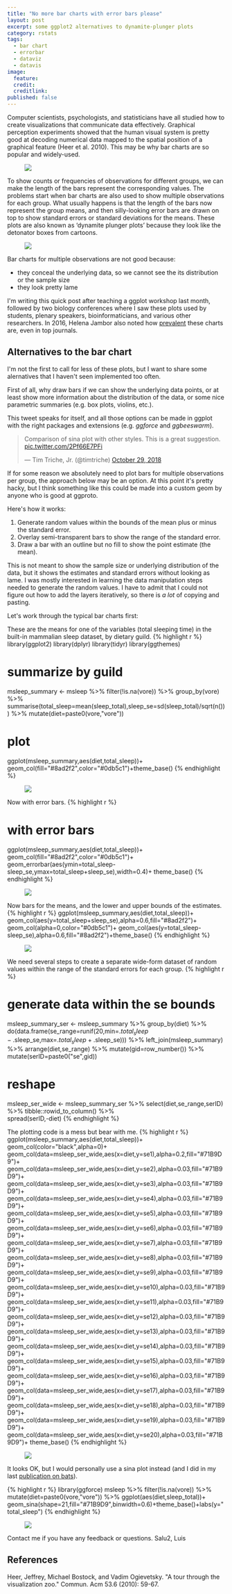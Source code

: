 ```yaml
---
title: "No more bar charts with error bars please"
layout: post
excerpt: some ggplot2 alternatives to dynamite-plunger plots
category: rstats
tags:
  - bar chart
  - errorbar
  - dataviz
  - datavis
image: 
  feature:  
  credit: 
  creditlink: 
published: false
---
```


Computer scientists, psychologists, and statisticians have all studied how to create visualizations that communicate data effectively. Graphical perception experiments showed that the human visual system is pretty good at decoding numerical data mapped to the spatial position of a graphical feature (Heer et al. 2010). This may be why bar charts are so popular and widely-used.  

<figure>
    <a href="/images/graph3d.jpg"><img src="/images/graph3d.jpg"></a>
        <figcaption></figcaption>
</figure>


To show counts or frequencies of observations for different groups, we can make the length of the bars represent the corresponding values. The problems start when bar charts are also used to show multiple observations for each group. What usually happens is that the length of the bars now represent the group means, and then silly-looking error bars are drawn on top to show standard errors or standard deviations for the means. These plots are also known as ‘dynamite plunger plots’ because they look like the detonator boxes from cartoons.


<figure>
    <a href="/images/dynam.jpg"><img src="/images/dynam.jpg"></a>
        <figcaption></figcaption>
</figure>

Bar charts for multiple observations are not good because:
- they conceal the underlying data, so we cannot see the its distribution or the sample size  
- they look pretty lame  

I'm writing this quick post after teaching a ggplot workshop last month, followed by two biology conferences where I saw these plots used by students, plenary speakers, bioinformaticians, and various other researchers. In 2016, Helena Jambor also noted how [prevalent](http://thenode.biologists.com/barbarplots/) these charts are, even in top journals. 

## Alternatives to the bar chart

I'm not the first to call for less of these plots, but I want to share some alernatives that I haven't seen implemented too often. 

First of all, why draw bars if we can show the underlying data points, or at least show more information about the distribution of the data, or some nice parametric summaries (e.g. box plots, violins, etc.). 

This tweet speaks for itself, and all those options can be made in ggplot with the right packages and extensions (e.g. _ggforce_ and _ggbeeswarm_). 

<blockquote class="twitter-tweet" data-conversation="none" data-lang="en"><p lang="en" dir="ltr">Comparison of sina plot with other styles. This is a great suggestion. <a href="https://t.co/2Pf66E7PFi">pic.twitter.com/2Pf66E7PFi</a></p>&mdash; Tim Triche, Jr. (@timtriche) <a href="https://twitter.com/timtriche/status/1056898767985799168?ref_src=twsrc%5Etfw">October 29, 2018</a></blockquote>
<script async src="https://platform.twitter.com/widgets.js" charset="utf-8"></script>

If for some reason we absolutely need to plot bars for multiple observations per group, the approach below may be an option. 
At this point it's pretty hacky, but I think something like this could be made into a custom geom by anyone who is good at ggproto. 

Here's how it works:  

1. Generate random values within the bounds of the mean plus or minus the standard error.
2. Overlay semi-transparent bars to show the range of the standard error.
3. Draw a bar with an outline but no fill to show the point estimate (the mean).

This is not meant to show the sample size or underlying distribution of the data, but it shows the estimates and standard errors without looking as lame. I was mostly interested in learning the data manipulation steps needed to generate the random values. I have to admit that I could not figure out how to add the layers iteratively, so there is *a lot* of copying and pasting.  

Let's work through the typical bar charts first:  

These are the means for one of the variables (total sleeping time) in the built-in mammalian sleep dataset, by dietary guild.
{% highlight r %}
library(ggplot2)
library(dplyr)
library(tidyr)
library(ggthemes)

# summarize by guild
msleep_summary <- 
msleep %>% filter(!is.na(vore)) %>%
  group_by(vore) %>% 
  summarise(total_sleep=mean(sleep_total),sleep_se=sd(sleep_total)/sqrt(n())) %>% 
  mutate(diet=paste0(vore,"vore"))

# plot
ggplot(msleep_summary,aes(diet,total_sleep))+
  geom_col(fill="#8ad2f2",color="#0db5c1")+theme_base()
{% endhighlight %}

<figure>
    <a href="/images/01_justbars.png"><img src="/images/01_justbars.png"></a>
        <figcaption></figcaption>
</figure>

Now with error bars.
{% highlight r %}
# with error bars
ggplot(msleep_summary,aes(diet,total_sleep))+
  geom_col(fill="#8ad2f2",color="#0db5c1")+
  geom_errorbar(aes(ymin=total_sleep-sleep_se,ymax=total_sleep+sleep_se),width=0.4)+
  theme_base()
{% endhighlight %}


<figure>
    <a href="/images/02_barsdyn.png"><img src="/images/02_barsdyn.png"></a>
        <figcaption></figcaption>
</figure>

Now bars for the means, and the lower and upper bounds of the estimates.
{% highlight r %}
ggplot(msleep_summary,aes(diet,total_sleep))+
  geom_col(aes(y=total_sleep+sleep_se),alpha=0.6,fill="#8ad2f2")+
  geom_col(alpha=0,color="#0db5c1")+
  geom_col(aes(y=total_sleep-sleep_se),alpha=0.6,fill="#8ad2f2")+theme_base()
{% endhighlight %}

<figure>
    <a href="/images/03_barsalpha.png"><img src="/images/03_barsalpha.png"></a>
        <figcaption></figcaption>
</figure>

We need several steps to create a separate wide-form dataset of random values within the range of the standard errors for each group.
{% highlight r %}
# generate data within the se bounds
msleep_summary_ser <- 
msleep_summary %>% 
  group_by(diet) %>% 
  do(data.frame(se_range=runif(20,min=.$total_sleep-.$sleep_se,max=.$total_sleep+.$sleep_se))) %>% 
  left_join(msleep_summary) %>% arrange(diet,se_range) %>% 
  mutate(gid=row_number()) %>% 
  mutate(serID=paste0("se",gid))

# reshape
msleep_ser_wide <- 
    msleep_summary_ser %>%
    select(diet,se_range,serID) %>% tibble::rowid_to_column() %>%  
      spread(serID,-diet)
{% endhighlight %}

The plotting code is a mess but bear with me.
{% highlight r %}
ggplot(msleep_summary,aes(diet,total_sleep))+
  geom_col(color="black",alpha=0)+
  geom_col(data=msleep_ser_wide,aes(x=diet,y=se1),alpha=0.2,fill="#71B9D9")+
  geom_col(data=msleep_ser_wide,aes(x=diet,y=se2),alpha=0.03,fill="#71B9D9")+
  geom_col(data=msleep_ser_wide,aes(x=diet,y=se3),alpha=0.03,fill="#71B9D9")+
  geom_col(data=msleep_ser_wide,aes(x=diet,y=se4),alpha=0.03,fill="#71B9D9")+
  geom_col(data=msleep_ser_wide,aes(x=diet,y=se5),alpha=0.03,fill="#71B9D9")+
  geom_col(data=msleep_ser_wide,aes(x=diet,y=se6),alpha=0.03,fill="#71B9D9")+
  geom_col(data=msleep_ser_wide,aes(x=diet,y=se7),alpha=0.03,fill="#71B9D9")+
  geom_col(data=msleep_ser_wide,aes(x=diet,y=se8),alpha=0.03,fill="#71B9D9")+
  geom_col(data=msleep_ser_wide,aes(x=diet,y=se9),alpha=0.03,fill="#71B9D9")+
  geom_col(data=msleep_ser_wide,aes(x=diet,y=se10),alpha=0.03,fill="#71B9D9")+
  geom_col(data=msleep_ser_wide,aes(x=diet,y=se11),alpha=0.03,fill="#71B9D9")+
  geom_col(data=msleep_ser_wide,aes(x=diet,y=se12),alpha=0.03,fill="#71B9D9")+
  geom_col(data=msleep_ser_wide,aes(x=diet,y=se13),alpha=0.03,fill="#71B9D9")+
  geom_col(data=msleep_ser_wide,aes(x=diet,y=se14),alpha=0.03,fill="#71B9D9")+
  geom_col(data=msleep_ser_wide,aes(x=diet,y=se15),alpha=0.03,fill="#71B9D9")+
  geom_col(data=msleep_ser_wide,aes(x=diet,y=se16),alpha=0.03,fill="#71B9D9")+
  geom_col(data=msleep_ser_wide,aes(x=diet,y=se17),alpha=0.03,fill="#71B9D9")+
  geom_col(data=msleep_ser_wide,aes(x=diet,y=se18),alpha=0.03,fill="#71B9D9")+
  geom_col(data=msleep_ser_wide,aes(x=diet,y=se19),alpha=0.03,fill="#71B9D9")+
  geom_col(data=msleep_ser_wide,aes(x=diet,y=se20),alpha=0.03,fill="#71B9D9")+
  theme_base()
{% endhighlight %}

<figure>
    <a href="/images/04_bars20.png"><img src="/images/04_bars20.png"></a>
        <figcaption></figcaption>
</figure>

It looks OK, but I would personally use a sina plot instead (and I did in my last [publication on bats](https://doi.org/10.1093/jmammal/gyy112)).

{% highlight r %}
library(ggforce)
msleep %>% filter(!is.na(vore)) %>%
   mutate(diet=paste0(vore,"vore")) %>% 
   ggplot(aes(diet,sleep_total))+
      geom_sina(shape=21,fill="#71B9D9",binwidth=0.6)+theme_base()+labs(y="total_sleep")
{% endhighlight %}

<figure>
    <a href="/images/05_sina.png"><img src="/images/05_sina.png"></a>
        <figcaption></figcaption>
</figure>

Contact me if you have any feedback or questions.
Salu2,
Luis

## References 
Heer, Jeffrey, Michael Bostock, and Vadim Ogievetsky. "A tour through the visualization zoo." Commun. Acm 53.6 (2010): 59-67.


